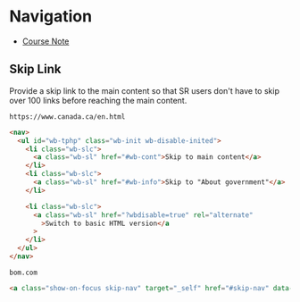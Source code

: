 # Navigation

- [Course Note](https://github.com/HackerYou/bootcamp-notes/blob/master/css/navigations.md)

## Skip Link

Provide a skip link to the main content so that SR users don't have to skip over 100 links before reaching the main content.

`https://www.canada.ca/en.html`

```html
<nav>
  <ul id="wb-tphp" class="wb-init wb-disable-inited">
    <li class="wb-slc">
      <a class="wb-sl" href="#wb-cont">Skip to main content</a>
    </li>
    <li class="wb-slc">
      <a class="wb-sl" href="#wb-info">Skip to "About government"</a>
    </li>

    <li class="wb-slc">
      <a class="wb-sl" href="?wbdisable=true" rel="alternate"
        >Switch to basic HTML version</a
      >
    </li>
  </ul>
</nav>
```

`bom.com`
```html
<a class="show-on-focus skip-nav" target="_self" href="#skip-nav" data-ana-apply-intent="false" data-meta="primary-skip-nav--link" data-ana="skip navigation" data-di-id="di-id-d0bde646-716c7ad6">Skip navigation</a>
```

